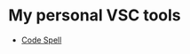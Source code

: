 # My personal VSC tools
- [Code Spell](https://marketplace.visualstudio.com/items?itemName=streetsidesoftware.code-spell-checker)
